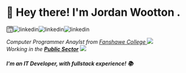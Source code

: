 # 👋 Hey there! I'm Jordan Wootton .
<a href='https://www.linkedin.com/in/jordanwootton/'><img align='left' alt="linkedin" src="./assets/linkedin.svg" height='18px'/></a>
<a href='https://www.linkedin.com/in/jordanwootton/'><img align='left' alt="linkedin" src="https://img.shields.io/github/followers/jwootts?style=social" height='18px'/></a>
<a href='https://www.linkedin.com/in/jordanwootton/'><img align='left' alt="linkedin" src="https://img.shields.io/github/stars/jwootts?style=social" height='18px'/></a>
<a href='https://www.linkedin.com/in/jordanwootton/'><img align='left' alt="linkedin" src="https://img.shields.io/twitter/follow/jordanwootton_?style=social" height='18px'/></a>
<br />
<p><em>Computer Programmer Anaylst from <a href="https://www.fanshawec.ca/">Fanshawe College </a><img src="https://upload.wikimedia.org/wikipedia/en/thumb/a/a9/Fanshawe_College_Logo_vecotrized.svg/1200px-Fanshawe_College_Logo_vecotrized.svg.png" width="30">
<br />Working in the <b><u>Public Sector</u></b> <img src="https://upload.wikimedia.org/wikipedia/commons/thumb/c/cf/Flag_of_Canada.svg/2560px-Flag_of_Canada.svg.png" width="30"></p>

#### I'm an IT Developer, with fullstack experience! 📚 

